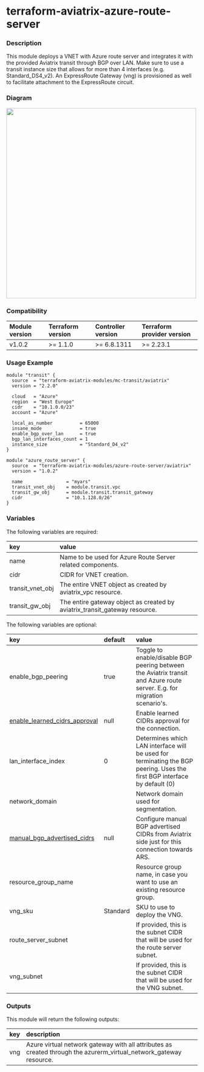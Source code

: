 # terraform-aviatrix-azure-route-server

### Description
This module deploys a VNET with Azure route server and integrates it with the provided Aviatrix transit through BGP over LAN. Make sure to use a transit instance size that allows for more than 4 interfaces (e.g. Standard_DS4_v2). An ExpressRoute Gateway (vng) is provisioned as well to facilitate attachment to the ExpressRoute circuit.

### Diagram
<img src="https://github.com/terraform-aviatrix-modules/terraform-aviatrix-azure-route-server/blob/main/img/diagram.png?raw=true" width="500">

### Compatibility
Module version | Terraform version | Controller version | Terraform provider version
:--- | :--- | :--- | :---
v1.0.2 | >= 1.1.0 | >= 6.8.1311 | >= 2.23.1

### Usage Example
```hcl
module "transit" {
  source  = "terraform-aviatrix-modules/mc-transit/aviatrix"
  version = "2.2.0"

  cloud   = "Azure"
  region  = "West Europe"
  cidr    = "10.1.0.0/23"
  account = "Azure"

  local_as_number          = 65000
  insane_mode              = true
  enable_bgp_over_lan      = true
  bgp_lan_interfaces_count = 1
  instance_size            = "Standard_D4_v2"
}

module "azure_route_server" {
  source  = "terraform-aviatrix-modules/azure-route-server/aviatrix"
  version = "1.0.2"
  
  name                = "myars"
  transit_vnet_obj    = module.transit.vpc
  transit_gw_obj      = module.transit.transit_gateway
  cidr                = "10.1.128.0/26"
}
```

### Variables
The following variables are required:

key | value
:--- | :---
name | Name to be used for Azure Route Server related components.
cidr | CIDR for VNET creation.
transit_vnet_obj | The entire VNET object as created by aviatrix_vpc resource.
transit_gw_obj | The entire gateway object as created by aviatrix_transit_gateway resource.

The following variables are optional:

key | default | value 
:---|:---|:---
enable_bgp_peering | true | Toggle to enable/disable BGP peering between the Aviatrix transit and Azure route server. E.g. for migration scenario's.
[enable_learned_cidrs_approval](https://registry.terraform.io/providers/AviatrixSystems/aviatrix/latest/docs/resources/aviatrix_transit_external_device_conn#enable_learned_cidrs_approval) | null | Enable learned CIDRs approval for the connection. 
lan_interface_index | 0 | Determines which LAN interface will be used for terminating the BGP peering. Uses the first BGP interface by default (0)
network_domain | | Network domain used for segmentation.
[manual_bgp_advertised_cidrs](https://registry.terraform.io/providers/AviatrixSystems/aviatrix/latest/docs/resources/aviatrix_transit_external_device_conn#manual_bgp_advertised_cidrs) | null | Configure manual BGP advertised CIDRs from Aviatrix side just for this connection towards ARS. 
resource_group_name | | Resource group name, in case you want to use an existing resource group.
vng_sku | Standard | SKU to use to deploy the VNG.
route_server_subnet | | If provided, this is the subnet CIDR that will be used for the route server subnet.
vng_subnet | | If provided, this is the subnet CIDR that will be used for the VNG subnet.

### Outputs
This module will return the following outputs:

key | description
:---|:---
vng | Azure virtual network gateway with all attributes as created through the azurerm_virtual_network_gateway resource.
